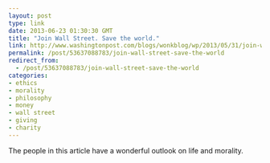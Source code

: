 ```yaml
---
layout: post
type: link
date: 2013-06-23 01:30:30 GMT
title: "Join Wall Street. Save the world."
link: http://www.washingtonpost.com/blogs/wonkblog/wp/2013/05/31/join-wall-street-save-the-world/
permalink: /post/53637088783/join-wall-street-save-the-world
redirect_from: 
  - /post/53637088783/join-wall-street-save-the-world
categories:
- ethics
- morality
- philosophy
- money
- wall street
- giving
- charity
---
```

<p>The people in this article have a wonderful outlook on life and morality.</p>